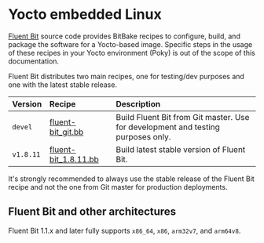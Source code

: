 # Yocto embedded Linux

[Fluent Bit](https://fluentbit.io) source code provides BitBake recipes to configure, build, and package the software for a Yocto-based image. Specific steps in the usage of these recipes in your Yocto environment (Poky) is out of the scope of this documentation.

Fluent Bit distributes two main recipes, one for testing/dev purposes and one with the latest stable release.

| Version | Recipe | Description |
| :--- | :--- | :--- |
| `devel` | [fluent-bit_git.bb](https://github.com/fluent/fluent-bit/blob/master/fluent-bit_git.bb) | Build Fluent Bit from Git master. Use for development and testing purposes only. |
| `v1.8.11` | [fluent-bit_1.8.11.bb](https://github.com/fluent/fluent-bit/blob/v1.8.11/fluent-bit_1.8.11.bb) | Build latest stable version of Fluent Bit. |

It's strongly recommended to always use the stable release of the Fluent Bit recipe and not the one from Git master for production deployments.

## Fluent Bit and other architectures

Fluent Bit 1.1.x and later fully supports `x86_64`, `x86`, `arm32v7`, and `arm64v8`.
